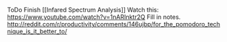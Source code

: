 ToDo
Finish [[Infared Spectrum Analysis]]
Watch this: https://www.youtube.com/watch?v=1nARInktr2Q
	Fill in notes. 
http://reddit.com/r/productivity/comments/146ujbp/for_the_pomodoro_technique_is_it_better_to/